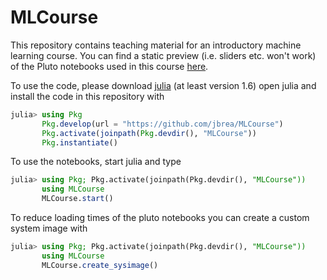 # MLCourse

This repository contains teaching material for an introductory machine learning course.
You can find a static preview (i.e. sliders etc. won't work) of the Pluto notebooks used in this course [here](https://jbrea.github.io/MLCourse/notebooks/welcome.html).

To use the code, please download [julia](https://julialang.org/downloads) (at least version 1.6)
open julia and install the code in this repository with
```julia
julia> using Pkg
       Pkg.develop(url = "https://github.com/jbrea/MLCourse")
       Pkg.activate(joinpath(Pkg.devdir(), "MLCourse"))
       Pkg.instantiate()
```

To use the notebooks, start julia and type
```julia
julia> using Pkg; Pkg.activate(joinpath(Pkg.devdir(), "MLCourse"))
       using MLCourse
       MLCourse.start()
```

To reduce loading times of the pluto notebooks you can create a custom system image with
```julia
julia> using Pkg; Pkg.activate(joinpath(Pkg.devdir(), "MLCourse"))
       using MLCourse
       MLCourse.create_sysimage()
```
